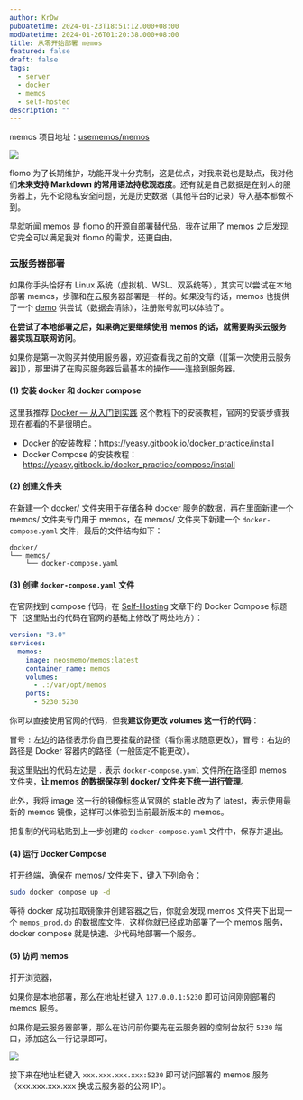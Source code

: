 ```yaml
---
author: KrDw
pubDatetime: 2024-01-23T18:51:12.000+08:00
modDatetime: 2024-01-26T01:20:38.000+08:00
title: 从零开始部署 memos
featured: false
draft: false
tags:
  - server
  - docker
  - memos
  - self-hosted
description: ""
---
```


memos 项目地址：[usememos/memos](https://github.com/usememos/memos)

![](https://krdw-memos.oss-cn-chengdu.aliyuncs.com/picgo/202401231638581.png)

flomo 为了长期维护，功能开发十分克制，这是优点，对我来说也是缺点，我对他们**未来支持 Markdown 的常用语法持悲观态度**。还有就是自己数据是在别人的服务器上，先不论隐私安全问题，光是历史数据（其他平台的记录）导入基本都做不到。

早就听闻 memos 是 flomo 的开源自部署替代品，我在试用了 memos 之后发现它完全可以满足我对 flomo 的需求，还更自由。

### 云服务器部署

如果你手头恰好有 Linux 系统（虚拟机、WSL、双系统等），其实可以尝试在本地部署 memos，步骤和在云服务器部署是一样的。如果没有的话，memos 也提供了一个 [demo](https://demo.usememos.com/) 供尝试（数据会清除），注册账号就可以体验了。

**在尝试了本地部署之后，如果确定要继续使用 memos 的话，就需要购买云服务器实现互联网访问**。

如果你是第一次购买并使用服务器，欢迎查看我之前的文章（[[第一次使用云服务器]]），那里讲了在购买服务器后最基本的操作——连接到服务器。

#### (1) 安装 docker 和 docker compose

这里我推荐 [Docker — 从入门到实践](https://yeasy.gitbook.io/docker_practice/) 这个教程下的安装教程，官网的安装步骤我现在都看的不是很明白。

- Docker 的安装教程：https://yeasy.gitbook.io/docker_practice/install
- Docker Compose 的安装教程：https://yeasy.gitbook.io/docker_practice/compose/install

#### (2) 创建文件夹

在新建一个 docker/ 文件夹用于存储各种 docker 服务的数据，再在里面新建一个 memos/ 文件夹专门用于 memos，在 memos/ 文件夹下新建一个 `docker-compose.yaml` 文件，最后的文件结构如下：

```tree
docker/
└── memos/
    └── docker-compose.yaml
```

#### (3) 创建 `docker-compose.yaml` 文件

在官网找到 compose 代码，在 [Self-Hosting](https://www.usememos.com/docs/install/self-hosting) 文章下的 Docker Compose 标题下（这里贴出的代码在官网的基础上修改了两处地方）：

```yaml
version: "3.0"
services:
  memos:
    image: neosmemo/memos:latest
    container_name: memos
    volumes:
      - .:/var/opt/memos
    ports:
      - 5230:5230
```

你可以直接使用官网的代码，但我**建议你更改 volumes 这一行的代码**：

冒号 `:` 左边的路径表示你自己要挂载的路径（看你需求随意更改），冒号 `:` 右边的路径是 Docker 容器内的路径（一般固定不能更改）。

我这里贴出的代码左边是 `.` 表示 `docker-compose.yaml` 文件所在路径即 memos 文件夹，**让 memos 的数据保存到 docker/ 文件夹下统一进行管理**。

此外，我将 image 这一行的镜像标签从官网的 stable 改为了 latest，表示使用最新的 memos 镜像，这样可以体验到当前最新版本的 memos。

把复制的代码粘贴到上一步创建的 `docker-compose.yaml` 文件中，保存并退出。

#### (4) 运行 Docker Compose

打开终端，确保在 memos/ 文件夹下，键入下列命令：

```bash
sudo docker compose up -d
```

等待 docker 成功拉取镜像并创建容器之后，你就会发现 memos 文件夹下出现一个 `memos_prod.db` 的数据库文件，这样你就已经成功部署了一个 memos 服务，docker compose 就是快速、少代码地部署一个服务。

#### (5) 访问 memos

打开浏览器，

如果你是本地部署，那么在地址栏键入 `127.0.0.1:5230` 即可访问刚刚部署的 memos 服务。

如果你是云服务器部署，那么在访问前你要先在云服务器的控制台放行 `5230` 端口，添加这么一行记录即可。

![](https://krdw-memos.oss-cn-chengdu.aliyuncs.com/picgo/202401242210987.png)

接下来在地址栏键入 `xxx.xxx.xxx.xxx:5230` 即可访问部署的 memos 服务（xxx.xxx.xxx.xxx 换成云服务器的公网 IP）。
